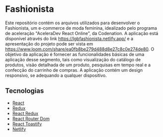 # Fashionista

Este repositório contém os arquivos utilizados para desenvolver o Fashionista, um e-commerce de moda feminina, idealizado pelo programa de aceleração "AceleraDev React Online", da Codenation. A aplicação está disponível através do link https://lgbfashionista.netlify.app/ e a apresentação do projeto pode ser vista em https://www.loom.com/share/ea0fb8be279d488d8e27c8c0e274de80.
O objetivo da aplicação é fornecer as funcionalidades básicas de uma aplicação desse segmento, tais como visualização do catálogo de produtos, visão detalhada de um produto, pesquisas em tempo real e a confecção do carrinho de compras. 
A aplicação contém um design responsivo, se adequando a qualquer dispositivo.

## Tecnologias

* [React](https://pt-br.reactjs.org/)
* [Redux](https://redux.js.org/)
* [React Redux](https://react-redux.js.org/)
* [React Router Dom](https://www.npmjs.com/package/react-router-dom)
* [React Toastify](https://www.npmjs.com/package/react-toastify)
* [Netlify](https://www.netlify.com/)
